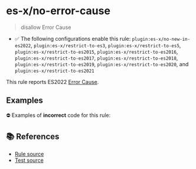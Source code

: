 # es-x/no-error-cause
> disallow Error Cause

- ✅ The following configurations enable this rule: `plugin:es-x/no-new-in-es2022`, `plugin:es-x/restrict-to-es3`, `plugin:es-x/restrict-to-es5`, `plugin:es-x/restrict-to-es2015`, `plugin:es-x/restrict-to-es2016`, `plugin:es-x/restrict-to-es2017`, `plugin:es-x/restrict-to-es2018`, `plugin:es-x/restrict-to-es2019`, `plugin:es-x/restrict-to-es2020`, and `plugin:es-x/restrict-to-es2021`

This rule reports ES2022 [Error Cause](https://github.com/tc39/proposal-error-cause).

## Examples

⛔ Examples of **incorrect** code for this rule:

<eslint-playground type="bad" code="/*eslint es-x/no-error-cause: error */
throw new Error('failed', { cause: err });
" />

## 📚 References

- [Rule source](https://github.com/ota-meshi/eslint-plugin-es-x/blob/master/lib/rules/no-error-cause.js)
- [Test source](https://github.com/ota-meshi/eslint-plugin-es-x/blob/master/tests/lib/rules/no-error-cause.js)
